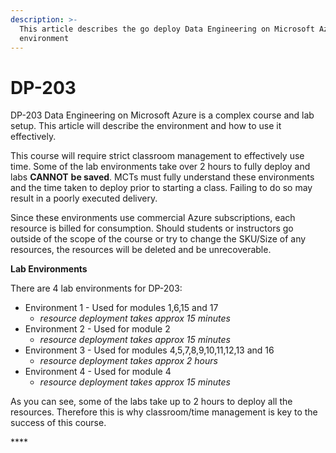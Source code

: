 ```yaml
---
description: >-
  This article describes the go deploy Data Engineering on Microsoft Azure lab
  environment
---
```


# DP-203

DP-203 Data Engineering on Microsoft Azure is a complex course and lab setup.  This article will describe the environment and how to use it effectively.

This course will require strict classroom management to effectively use time.  Some of the lab environments take over 2 hours to fully deploy and labs **CANNOT** **be saved**.  MCTs must fully understand these environments and the time taken to deploy prior to starting a class.  Failing to do so may result in a poorly executed delivery.

Since these environments use commercial Azure subscriptions, each resource is billed for consumption. Should students or instructors go outside of the scope of the course or try to change the SKU/Size of any resources, the resources will be deleted and be unrecoverable.

**Lab Environments**  
  
There are 4 lab environments for DP-203:

* Environment 1 - Used for modules 1,6,15 and 17
  * _resource deployment takes approx 15 minutes_
* Environment 2 - Used for module 2
  * _resource deployment takes approx 15 minutes_
* Environment 3 - Used for modules 4,5,7,8,9,10,11,12,13 and 16
  * _resource deployment takes approx 2 hours_
* Environment 4 - Used for module 4
  * _resource deployment takes approx 15 minutes_

As you can see, some of the labs take up to 2 hours to deploy all the resources.  Therefore this is why classroom/time management is key to the success of this course.



\*\*\*\*



